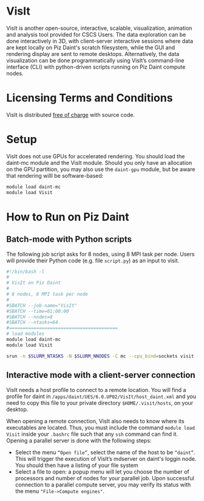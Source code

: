 # VisIt
VisIt is another open-source, interactive, scalable, visualization, animation and analysis tool provided for CSCS Users. The data exploration can be done interactively in 3D, with client-server interactive sessions where data are kept locally on Piz Daint's scratch filesystem, while the GUI and rendering display are sent to remote desktops. Alternatively, the data visualization can be done programmatically using VisIt’s command-line interface (CLI) with python-driven scripts running on Piz Daint compute nodes.

# Licensing Terms and Conditions

VisIt is distributed [free of charge](https://wci.llnl.gov/simulation/computer-codes/visit/downloads) with source code.

# Setup

VisIt does not use GPUs for accelerated rendering. You should load the daint-mc module and the VisIt module. Should you only have an allocation on the GPU partition, you may also use the `daint-gpu` module, but be aware that rendering willl be software-based:

```bash
module load daint-mc
module load Visit
```

# How to Run on Piz Daint

## Batch-mode with Python scripts
The following job script asks for 8 nodes, using 8 MPI task per node. Users will provide their Python code (e.g. file `script.py`) as an input to visit.

```bash
#!/bin/bash -l
#
# VisIt on Piz Daint
#
# 8 nodes, 8 MPI task per node
#
#SBATCH --job-name="VisIt"
#SBATCH --time=01:00:00
#SBATCH --nodes=8
#SBATCH --ntasks=64
#========================================
# load modules
module load daint-mc
module load Visit

srun -n $SLURM_NTASKS -N $SLURM_NNODES -C mc --cpu_bind=sockets visit -nowin -cli -s script.py
```

## Interactive mode with a client-server connection
VisIt needs a host profile to connect to a remote location. You will find a profile for daint in `/apps/daint/UES/6.0.UP02/VisIt/host_daint.xml` and you need to copy this file to your private directory `$HOME/.visit/hosts`, on your desktop.

When opening a remote connection, VisIt also needs to know where its executables are located. Thus, you must include the command `module load Visit` inside your `.bashrc` file such that any `ssh` command can find it.
Opening a parallel server is done with the following steps:

* Select the menu `“Open file”`, select the name of the host to be `“daint”`. This will trigger the execution of VisIt’s mdserver on daint's loggin node. You should then have a listing of your file system
* Select a file to open: a popup menu will let you choose the number of processors and number of nodes for your parallel job. Upon successful connection to a parallel compute server, you may verify its status with the menu `"File->Compute engines"`.

